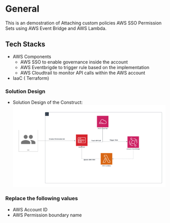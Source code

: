 # General

This is an demostration of Attaching custom policies AWS SSO Permission Sets using AWS Event Bridge and AWS Lambda.

## Tech Stacks

- AWS Components
  - AWS SSO to enable governance inside the account
  - AWS Eventbrigde to trigger rule based on the implementation
  - AWS Cloudtrail to monitor API calls within the AWS account
- IaaC ( Terraform)

### Solution Design

- Solution Design of the Construct: ![Alt text](solution_design/AWS_EventBridge.png?raw=true "AWS_EventBridge")


### Replace the following values

- AWS Account ID
- AWS Permission boundary name


